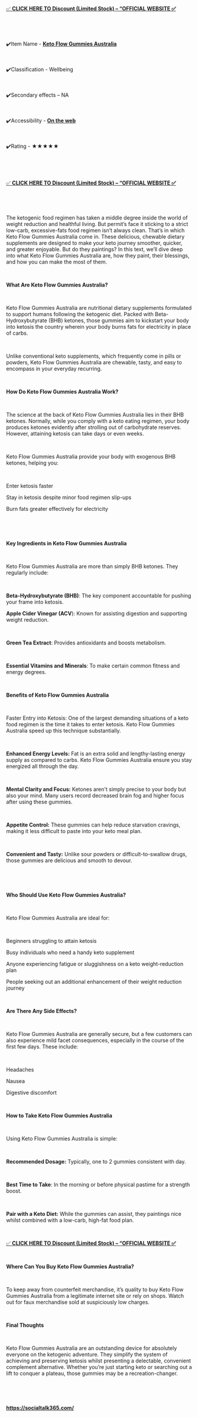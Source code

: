 <p><a href="https://socialtalk365.com/ketoflowgummiesaustralia-buy/">✅ <strong>CLICK HERE TO Discount (Limited Stock) &ndash; &ldquo;OFFICIAL WEBSITE ✅</strong></a></p>
<p>&nbsp;</p>
<p>&nbsp;</p>
<p>✔️Item Name - <a href="https://www.facebook.com/TryKetoFlowGummiesAustralia/"><strong>Keto Flow Gummies Australia</strong></a></p>
<p>&nbsp;</p>
<p>✔️Classification - Wellbeing</p>
<p>&nbsp;</p>
<p>✔️Secondary effects &ndash; NA</p>
<p>&nbsp;</p>
<p>✔️Accessibility - <a href="https://socialtalk365.com/ketoflowgummiesaustralia-buy/"><strong>On the web</strong></a></p>
<p>&nbsp;</p>
<p>✔️Rating - ★★★★★</p>
<p>&nbsp;</p>
<p>&nbsp;</p>
<p><a href="https://socialtalk365.com/ketoflowgummiesaustralia-buy/">✅ <strong>CLICK HERE TO Discount (Limited Stock) &ndash; &ldquo;OFFICIAL WEBSITE ✅</strong></a></p>
<p>&nbsp;</p>
<p>&nbsp;</p>
<p>The ketogenic food regimen has taken a middle degree inside the world of weight reduction and healthful living. But permit&rsquo;s face it sticking to a strict low-carb, excessive-fats food regimen isn&rsquo;t always clean. That&rsquo;s in which Keto Flow Gummies Australia come in. These delicious, chewable dietary supplements are designed to make your keto journey smoother, quicker, and greater enjoyable. But do they paintings? In this text, we&rsquo;ll dive deep into what Keto Flow Gummies Australia are, how they paint, their blessings, and how you can make the most of them.</p>
<p>&nbsp;</p>
<p><strong>What Are Keto Flow Gummies Australia?</strong></p>
<p>&nbsp;</p>
<p>Keto Flow Gummies Australia are nutritional dietary supplements formulated to support humans following the ketogenic diet. Packed with Beta-Hydroxybutyrate (BHB) ketones, those gummies aim to kickstart your body into ketosis the country wherein your body burns fats for electricity in place of carbs.</p>
<p>&nbsp;</p>
<p>Unlike conventional keto supplements, which frequently come in pills or powders, Keto Flow Gummies Australia are chewable, tasty, and easy to encompass in your everyday recurring.</p>
<p>&nbsp;</p>
<p><strong>How Do Keto Flow Gummies Australia Work?</strong></p>
<p>&nbsp;</p>
<p>The science at the back of Keto Flow Gummies Australia lies in their BHB ketones. Normally, while you comply with a keto eating regimen, your body produces ketones evidently after strolling out of carbohydrate reserves. However, attaining ketosis can take days or even weeks.</p>
<p>&nbsp;</p>
<p>Keto Flow Gummies Australia provide your body with exogenous BHB ketones, helping you:</p>
<p>&nbsp;</p>
<p>Enter ketosis faster</p>
<p>Stay in ketosis despite minor food regimen slip-ups</p>
<p>Burn fats greater effectively for electricity</p>
<p>&nbsp;</p>
<p>&nbsp;</p>
<p><strong>Key Ingredients in Keto Flow Gummies Australia</strong></p>
<p>&nbsp;</p>
<p>Keto Flow Gummies Australia are more than simply BHB ketones. They regularly include:</p>
<p>&nbsp;</p>
<p><strong>Beta-Hydroxybutyrate (BHB)</strong>: The key component accountable for pushing your frame into ketosis.</p>
<p><strong>Apple Cider Vinegar (ACV</strong>): Known for assisting digestion and supporting weight reduction.</p>
<p>&nbsp;</p>
<p><strong>Green Tea Extract</strong>: Provides antioxidants and boosts metabolism.</p>
<p>&nbsp;</p>
<p><strong>Essential Vitamins and Minerals</strong>: To make certain common fitness and energy degrees.</p>
<p>&nbsp;</p>
<p><strong>Benefits of Keto Flow Gummies Australia</strong></p>
<p>&nbsp;</p>
<p>Faster Entry into Ketosis: One of the largest demanding situations of a keto food regimen is the time it takes to enter ketosis. Keto Flow Gummies Australia speed up this technique substantially.</p>
<p>&nbsp;</p>
<p><strong>Enhanced Energy Levels:</strong> Fat is an extra solid and lengthy-lasting energy supply as compared to carbs. Keto Flow Gummies Australia ensure you stay energized all through the day.</p>
<p>&nbsp;</p>
<p><strong>Mental Clarity and Focus:</strong> Ketones aren't simply precise to your body but also your mind. Many users record decreased brain fog and higher focus after using these gummies.</p>
<p>&nbsp;</p>
<p><strong>Appetite Control:</strong> These gummies can help reduce starvation cravings, making it less difficult to paste into your keto meal plan.</p>
<p>&nbsp;</p>
<p><strong>Convenient and Tasty:</strong> Unlike sour powders or difficult-to-swallow drugs, those gummies are delicious and smooth to devour.</p>
<p>&nbsp;</p>
<p>&nbsp;</p>
<p><strong>Who Should Use Keto Flow Gummies Australia?</strong></p>
<p>&nbsp;</p>
<p>Keto Flow Gummies Australia are ideal for:</p>
<p>&nbsp;</p>
<p>Beginners struggling to attain ketosis</p>
<p>Busy individuals who need a handy keto supplement</p>
<p>Anyone experiencing fatigue or sluggishness on a keto weight-reduction plan</p>
<p>People seeking out an additional enhancement of their weight reduction journey</p>
<p>&nbsp;</p>
<p><strong>Are There Any Side Effects?</strong></p>
<p>&nbsp;</p>
<p>Keto Flow Gummies Australia are generally secure, but a few customers can also experience mild facet consequences, especially in the course of the first few days. These include:</p>
<p>&nbsp;</p>
<p>Headaches</p>
<p>Nausea</p>
<p>Digestive discomfort</p>
<p>&nbsp;</p>
<p><strong>How to Take Keto Flow Gummies Australia</strong></p>
<p>&nbsp;</p>
<p>Using Keto Flow Gummies Australia is simple:</p>
<p>&nbsp;</p>
<p><strong>Recommended Dosage:</strong> Typically, one to 2 gummies consistent with day.</p>
<p>&nbsp;</p>
<p><strong>Best Time to Take</strong>: In the morning or before physical pastime for a strength boost.</p>
<p>&nbsp;</p>
<p><strong>Pair with a Keto Diet:</strong> While the gummies can assist, they paintings nice whilst combined with a low-carb, high-fat food plan.</p>
<p>&nbsp;</p>
<p><a href="https://socialtalk365.com/ketoflowgummiesaustralia-buy/">✅ <strong>CLICK HERE TO Discount (Limited Stock) &ndash; &ldquo;OFFICIAL WEBSITE ✅</strong></a></p>
<p>&nbsp;</p>
<p><strong>Where Can You Buy Keto Flow Gummies Australia?</strong></p>
<p>&nbsp;</p>
<p>To keep away from counterfeit merchandise, it&rsquo;s quality to buy Keto Flow Gummies Australia from a legitimate internet site or rely on shops. Watch out for faux merchandise sold at suspiciously low charges.</p>
<p>&nbsp;</p>
<p><strong>Final Thoughts</strong></p>
<p>&nbsp;</p>
<p>Keto Flow Gummies Australia are an outstanding device for absolutely everyone on the ketogenic adventure. They simplify the system of achieving and preserving ketosis whilst presenting a delectable, convenient complement alternative. Whether you&rsquo;re just starting keto or searching out a lift to conquer a plateau, those gummies may be a recreation-changer.</p>
<p>&nbsp;</p>
<p>&nbsp;</p>
<p><strong><a href="https://socialtalk365.com/">https://socialtalk365.com/</a></strong></p>
<p>&nbsp;</p>
<p>&nbsp;</p>
